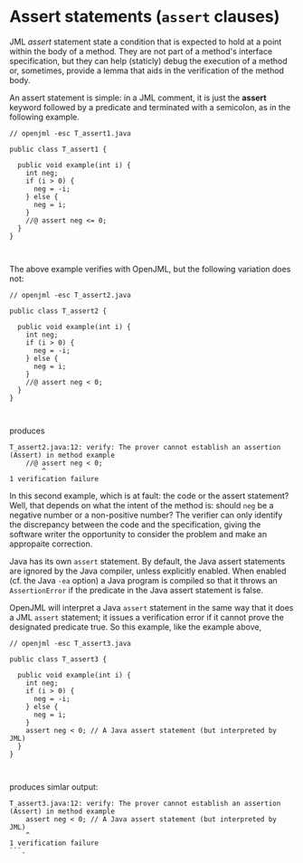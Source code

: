 # Assert statements (`assert` clauses)

JML *assert* statement state a condition that is expected to hold at a point
within the body of a method. They are not part of a method's interface 
specification, but they can help (staticly) debug the execution of a method
or, sometimes, provide a lemma that aids in the verification of the method body.

An assert statement is simple: in a JML comment, it is just the **assert**
keyword followed by a predicate and terminated with a semicolon, as in 
the following example.

```
// openjml -esc T_assert1.java

public class T_assert1 {

  public void example(int i) {
    int neg;
    if (i > 0) {
      neg = -i;
    } else {
      neg = i;
    }
    //@ assert neg <= 0;
  }
}
      
    
```

The above example verifies with OpenJML, but the following variation does not:

```
// openjml -esc T_assert2.java

public class T_assert2 {

  public void example(int i) {
    int neg;
    if (i > 0) {
      neg = -i;
    } else {
      neg = i;
    }
    //@ assert neg < 0;
  }
}
      
    
```

produces

```
T_assert2.java:12: verify: The prover cannot establish an assertion (Assert) in method example
    //@ assert neg < 0;
        ^
1 verification failure
```

In this second example, which is at fault: the code or the assert statement?
Well, that depends on what the intent of the method is: should `neg` be a 
negative number or a non-positive number? The verifier can only identify
the discrepancy between the code and the specification, giving the 
software writer the opportunity to consider the problem and make an
appropaite correction.

Java has its own `assert` statement. By default, the Java assert 
statements are ignored by the Java compiler, unless explicitly enabled.
When enabled (cf. the Java `-ea` option) a Java program is compiled so that
it throws an `AssertionError` if the predicate in the Java assert statement
is false.

OpenJML will interpret a Java `assert` statement in the same way that it
does a JML `assert` statement; it issues a verification error if it 
cannot prove the designated predicate true. So this example, like the 
example above,

```
// openjml -esc T_assert3.java

public class T_assert3 {

  public void example(int i) {
    int neg;
    if (i > 0) {
      neg = -i;
    } else {
      neg = i;
    }
    assert neg < 0; // A Java assert statement (but interpreted by JML)
  }
}
      
    
```

produces simlar output:

```
T_assert3.java:12: verify: The prover cannot establish an assertion (Assert) in method example
    assert neg < 0; // A Java assert statement (but interpreted by JML)
    ^
1 verification failure
```.

